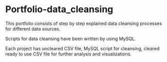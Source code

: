 # Portfolio-data_cleansing

This portfolio consists of step by step explained  data cleansing processes for different data sources.  

Scripts for data cleansing have been written by using MySQL. 

Each project has uncleared CSV file, MySQL script for cleansing, cleared ready to use CSV file for further analysis and visualizations.  
